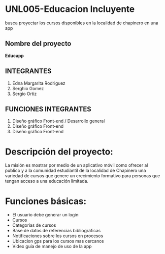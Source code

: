 # UNL005-Educacion Incluyente
busca proyectar los cursos disponibles en la localidad de chapinero en una app

## Nombre del proyecto
**Educapp**
## INTEGRANTES
1. Edna Margarita Rodriguez
2. Serghio Gomez
3. Sergio Ortiz

## FUNCIONES INTEGRANTES
1. Diseño gráfico Front-end / Desarrollo general
2. Diseño gráfico Front-end 
3. Diseño gráfico Front-end

# Descripción del proyecto:
La misión es mostrar por medio de un aplicativo móvil como ofrecer al publico y a la comunidad estudiantil de la localidad de Chapinero una variedad de cursos que genere un crecimiento formativo para personas que tengan acceso a una educación limitada.

# Funciones básicas:
- El usuario debe generar un login
- Cursos
- Categorias de cursos
- Base de datos de referencias bibliograficas
- Notificaciones sobre los cursos en procesos
- Ubicacion gps para los cursos mas cercanos
- Video guía de manejo de uso de la app
